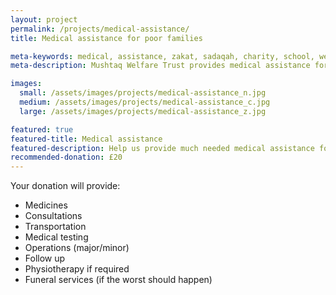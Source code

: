 ```yaml
---
layout: project
permalink: /projects/medical-assistance/
title: Medical assistance for poor families

meta-keywords: medical, assistance, zakat, sadaqah, charity, school, welfare, orphan, poor, families
meta-description: Mushtaq Welfare Trust provides medical assistance for poor families. Help us provide much needed medical assistance for poor families.

images:
  small: /assets/images/projects/medical-assistance_n.jpg
  medium: /assets/images/projects/medical-assistance_c.jpg
  large: /assets/images/projects/medical-assistance_z.jpg

featured: true
featured-title: Medical assistance
featured-description: Help us provide much needed medical assistance for poor families
recommended-donation: £20
---
```


Your donation will provide:

* Medicines
* Consultations
* Transportation
* Medical testing
* Operations (major/minor)
* Follow up
* Physiotherapy if required
* Funeral services (if the worst should happen)
